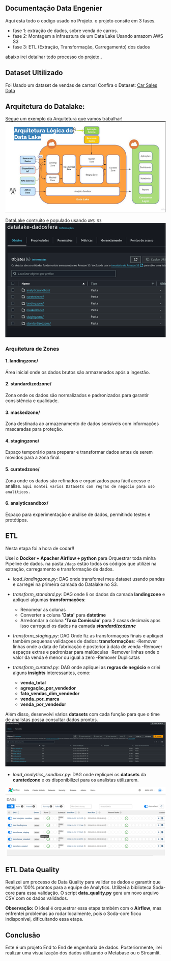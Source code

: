 ## **Documentação Data Engenier**
Aqui esta todo o codigo usado no Projeto. 
o projeto consite em 3 fases.
- fase 1: extração de dados, sobre venda de carros. 
- fase 2: Montagem a infraestura de um Data Lake Usando amazom AWS S3 
- fase 3: ETL (Extração, Transformação, Carregamento) dos dados 

abaixo irei detalhar todo processo do projeto..

## **Dataset Ultilizado**
Foi Usado um dataset de vendas de carros!
Confira o Dataset: [Car Sales Data](https://www.kaggle.com/datasets/suraj520/car-sales-data) 

## **Arquitetura do Datalake:** 
Segue um exemplo da Arquitetura que vamos trabalhar!
<img src="/img/unnamed.jpg" alt="Exemplo de da Estrutura.">



DataLake contruito e populado usando `AWS S3` 
<img src="/img/datalake.png" alt="Estrutura Montada">

### **Arquitetura de Zones**

#### **1. landingzone/**
Área inicial onde os dados brutos são armazenados após a ingestão.
#### **2. standardizedzone/**
Zona onde os dados são normalizados e padronizados para garantir consistência e qualidade.
#### **3. maskedzone/**
Zona destinada ao armazenamento de dados sensíveis com informações mascaradas para proteção.
#### **4. stagingzone/**
Espaço temporário para preparar e transformar dados antes de serem movidos para a zona final.
#### **5. curatedzone/**
Zona onde os dados são refinados e organizados para fácil acesso e análise. 
`aqui montei varios Datasets com regras de negocio para uso analiticos.` 
#### **6. analyticsandbox/**
Espaço para experimentação e análise de dados, permitindo testes e protótipos.


## **ETL** 
Nesta etapa foi a hora de codar!!

Usei o **Docker + Apacher Airflow + python** para Orquestrar toda minha Pipeline de dados. 
na pasta:`/dags` estão todos os códigos que utilizei na extração, carregamento e transformação de dados.

- *load_landingzone.py*: DAG onde transfomei meu dataset usando pandas e carregei na primeira camada  do Datalake no S3.

- *transform_standard.py*: DAG onde li os dados da camada **landingzone** e apliquei algumas **transformações**:
  - Renomear as colunas
  - Converter a coluna **'Data'** para **datetime**
  - Arredondar a coluna **'Taxa Comissão'** para 2 casas decimais
  apos isso carreguei os dados na camada ***standardizedzone***

- *transform_staging.py*: DAG Onde fiz as transformaçoes finais e apliquei também pequenas validaçoes de dados:
**transformações**:
    -Remover linhas onde a data de fabricação é posterior à data de venda 
    -Remover espaços extras e padronizar para maiúsculas
    -Remover linhas onde o valor da venda é menor ou igual a zero
    -Remover Duplicatas

- *transform_curated.py*: DAG onde apliquei as **regras de negócio** e criei alguns **insights** interessantes, como:
  - **venda_total**
  - **agregação_por_vendedor**
  - **fato_vendas_dim_vendedor**
  - **venda_por_marca**
  - **venda_por_vendedor**

Além disso, desenvolvi vários **datasets** com cada função para que o time de analistas possa consultar dados prontos. 
<img src="/img/curated_data.png" alt="Curarated">

- *load_analytics_sandbox.py*: DAG onde repliquei os **datasets** da **curatedzone** e os disponibilizei para os analistas utilizarem.

<img src="/img/dags_airflow.png" alt="Pipeline no Airflow">


## **ETL** Data Quality 

Realizei um processo de Data Quality para validar os dados e garantir que estejam 100% prontos para a equipe de Analytics. Utilizei a biblioteca Soda-core para essa validação. O script **data_quality.py** gera um novo arquivo CSV com os dados validados. 

**Observação:** O ideal é orquestrar essa etapa também com o **Airflow**, mas enfrentei problemas ao rodar localmente, pois o Soda-core ficou indisponível, dificultando essa etapa.

## **Conclusão**

Este é um projeto End to End de engenharia de dados. Posteriormente, irei realizar uma visualização dos dados utilizando o Metabase ou o Streamlit.
